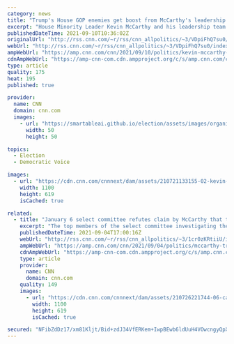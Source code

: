 ```yaml
---
category: news
title: "Trump's House GOP enemies get boost from McCarthy's leadership team"
excerpt: "House Minority Leader Kevin McCarthy and his leadership team are quietly working to prop up some of the GOP incumbents targeted by former President Donald Trump, putting the California Republican directly in the crosshairs of the right as he seeks to win back the majority.\n    \n"
publishedDateTime: 2021-09-10T10:36:02Z
originalUrl: "http://rss.cnn.com/~r/rss/cnn_allpolitics/~3/VDpiFhQ7su0/index.html"
webUrl: "http://rss.cnn.com/~r/rss/cnn_allpolitics/~3/VDpiFhQ7su0/index.html"
ampWebUrl: "https://amp.cnn.com/cnn/2021/09/10/politics/kevin-mccarthy-house-republicans-trump/index.html"
cdnAmpWebUrl: "https://amp-cnn-com.cdn.ampproject.org/c/s/amp.cnn.com/cnn/2021/09/10/politics/kevin-mccarthy-house-republicans-trump/index.html"
type: article
quality: 175
heat: 195
published: true

provider:
  name: CNN
  domain: cnn.com
  images:
    - url: "https://smartableai.github.io/election/assets/images/organizations/cnn.com-50x50.jpg"
      width: 50
      height: 50

topics:
  - Election
  - Democratic Voice

images:
  - url: "https://cdn.cnn.com/cnnnext/dam/assets/210721133155-02-kevin-mccarthy-0701-super-tease.jpg"
    width: 1100
    height: 619
    isCached: true

related:
  - title: "January 6 select committee refutes claim by McCarthy that the Justice Department cleared Trump of any role in insurrection"
    excerpt: "The top members of the select committee investigating the January 6 riot on Capitol Hill refuted recent claims by House Minority Leader Kevin McCarthy that former President Donald Trump has been cleared by the Justice Department of any role in the insurrection.\n    \n"
    publishedDateTime: 2021-09-04T17:00:16Z
    webUrl: "http://rss.cnn.com/~r/rss/cnn_allpolitics/~3/1cr0zKRtiiU/index.html"
    ampWebUrl: "https://amp.cnn.com/cnn/2021/09/04/politics/mccarthy-trump-select-committee-justice-department/index.html"
    cdnAmpWebUrl: "https://amp-cnn-com.cdn.ampproject.org/c/s/amp.cnn.com/cnn/2021/09/04/politics/mccarthy-trump-select-committee-justice-department/index.html"
    type: article
    provider:
      name: CNN
      domain: cnn.com
    quality: 149
    images:
      - url: "https://cdn.cnn.com/cnnnext/dam/assets/210726221744-06-capitol-riot-file-0106-super-tease.jpg"
        width: 1100
        height: 619
        isCached: true

secured: "NFibZdDz17/xm81Kljt/Bid+zdJ34VfERKem+IwpBEwb6ldUuH4VOwcngyQpX4H5RPPIN6mzkheI72eMy3A57Lk4UMtNePfy7IbRZzVL0+48zjO2raS6g3m1G1iSp95pPbN59bCm6JYXXz42bJRO3aXeI6RR2yb8+eNsc++dRGB9g8229d9p16iLKOQqIDMALjfRa1f8+fY9o/jAUXREgs38TJcKDxztuP8mTCi7JMk9yjVW9/9ndVGmr166Nx5V448uzsvLwFlQA5V4d7faqWsnwgODt1xLLb8UlhE0V86aJEH+MlNqbmCjM8J2U+CQ535Fdgmgi3d5ipRocwQj4Ukmp02egfguWf/WYAhKz+o=;2e4taW70T0W2ADB+45rWXg=="
---
```


